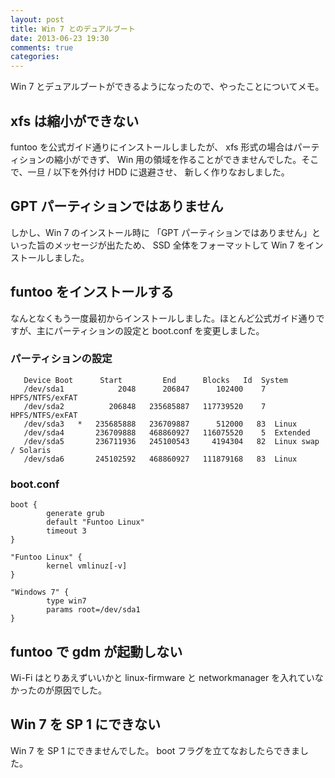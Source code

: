 ```yaml
---
layout: post
title: Win 7 とのデュアルブート
date: 2013-06-23 19:30
comments: true
categories:
---
```


Win 7 とデュアルブートができるようになったので、やったことについてメモ。

## xfs は縮小ができない

funtoo を公式ガイド通りにインストールしましたが、 xfs 形式の場合はパーティションの縮小ができず、
Win 用の領域を作ることができませんでした。そこで、一旦 / 以下を外付け HDD に退避させ、
新しく作りなおしました。

## GPT パーティションではありません

しかし、Win 7 のインストール時に 「GPT パーティションではありません」といった旨のメッセージが出たため、
SSD 全体をフォーマットして Win 7 をインストールしました。

## funtoo をインストールする

なんとなくもう一度最初からインストールしました。ほとんど公式ガイド通りですが、主にパーティションの設定と
boot.conf を変更しました。

### パーティションの設定

```
   Device Boot      Start         End      Blocks   Id  System
   /dev/sda1            2048      206847      102400    7  HPFS/NTFS/exFAT
   /dev/sda2          206848   235685887   117739520    7  HPFS/NTFS/exFAT
   /dev/sda3   *   235685888   236709887      512000   83  Linux
   /dev/sda4       236709888   468860927   116075520    5  Extended
   /dev/sda5       236711936   245100543     4194304   82  Linux swap / Solaris
   /dev/sda6       245102592   468860927   111879168   83  Linux
```

### boot.conf

```
boot {
        generate grub
        default "Funtoo Linux"
        timeout 3
}

"Funtoo Linux" {
        kernel vmlinuz[-v]
}

"Windows 7" {
        type win7
        params root=/dev/sda1
}
```

## funtoo で gdm が起動しない

Wi-Fi はとりあえずいいかと linux-firmware と networkmanager を入れていなかったのが原因でした。

## Win 7 を SP 1 にできない

Win 7 を SP 1 にできませんでした。 boot フラグを立てなおしたらできました。
